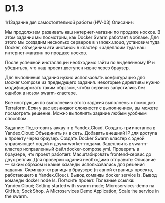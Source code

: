 # D1.3

1/1Задание для самостоятельной работы (HW-03)
Описание:

Мы продолжаем развивать наш интернет-магазин по продаже носков. В этом задании мы посмотрим, как Docker Swarm работает в облаке. Для этого мы создадим несколько серверов в Yandex.Cloud, установим туда Docker, объединим эти инстансы в кластер и задеплоим туда наш интернет-магазин по продаже носков.

После успешной инсталляции необходимо зайти по выделенному IP и убедиться, что наш проект доступен извне через браузер.

Для выполнения задания нужно использовать конфигурацию для Docker Compose из предыдущего задания. Некоторые директивы нужно модифицировать таким образом, чтобы сервисы запустились без ошибок в новом swarm-кластере.

Все инструкции по выполнению этого задания выполнены с помощью Terraform. Если у вас возникают сложности с выполнением, вы можете посмотреть решение. Можно выполнять задание любым удобным способом.

Задание:
Подготовить аккаунт в Yandex.Cloud.
Создать три инстанса в Yandex.Cloud:
Объединить их в сеть.
Добавить внешний IP для доступа к проекту через браузер.
Создать Docker Swarm кластер с одной управляющей нодой и двумя worker-нодами.
Задеплоить в swarm-кластер исправленный файл docker-compose.yml.
Проверить в браузере, что проект работает.
Масштабировать frontend-сервис до двух реплик.
Для проверки задания необходимо отправить:
Описание — каким образом и какие команды использовались для решения задания.
Скриншот страницы в браузере (главной страницы проекта, работающего в Yandex.Cloud).
Вывод команды docker service ls.
Вывод команды docker node ls.
Погасить проект.
Полезные ссылки:
Yandex.Cloud;
Getting started with swarm mode;
Microservices-demo на GitHub;
Sock Shop. A Microservices Demo Application;
Scale the service in the swarm.
